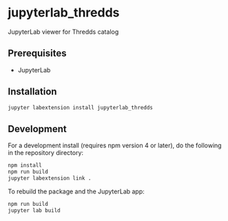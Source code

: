 # jupyterlab_thredds

JupyterLab viewer for Thredds catalog


## Prerequisites

* JupyterLab

## Installation

```bash
jupyter labextension install jupyterlab_thredds
```

## Development

For a development install (requires npm version 4 or later), do the following in the repository directory:

```bash
npm install
npm run build
jupyter labextension link .
```

To rebuild the package and the JupyterLab app:

```bash
npm run build
jupyter lab build
```

